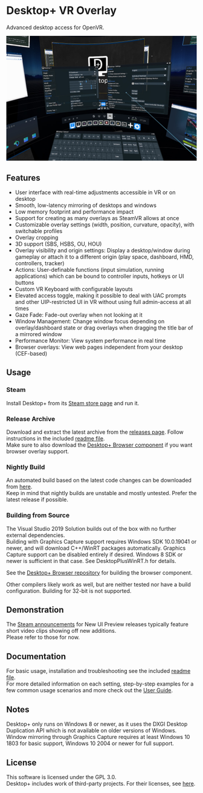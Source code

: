 # Desktop+ VR Overlay
Advanced desktop access for OpenVR.

![VR Interface](docs/screenshot.jpg)

## Features

- User interface with real-time adjustments accessible in VR or on desktop
- Smooth, low-latency mirroring of desktops and windows
- Low memory footprint and performance impact
- Support for creating as many overlays as SteamVR allows at once
- Customizable overlay settings (width, position, curvature, opacity), with switchable profiles
- Overlay cropping
- 3D support (SBS, HSBS, OU, HOU)
- Overlay visibility and origin settings: Display a desktop/window during gameplay or attach it to a different origin (play space, dashboard, HMD, controllers, tracker)
- Actions: User-definable functions (input simulation, running applications) which can be bound to controller inputs, hotkeys or UI buttons
- Custom VR Keyboard with configurable layouts
- Elevated access toggle, making it possible to deal with UAC prompts and other UIP-restricted UI in VR without using full admin-access at all times
- Gaze Fade: Fade-out overlay when not looking at it
- Window Management: Change window focus depending on overlay/dashboard state or drag overlays when dragging the title bar of a mirrored window
- Performance Monitor: View system performance in real time
- Browser overlays: View web pages independent from your desktop (CEF-based)

## Usage

### Steam

Install Desktop+ from its [Steam store page](https://store.steampowered.com/app/1494460) and run it.

### Release Archive

Download and extract the latest archive from the [releases page](https://github.com/elvissteinjr/DesktopPlus/releases). Follow instructions in the included [readme file](assets/readme.txt).  
Make sure to also download the [Desktop+ Browser component](https://github.com/elvissteinjr/DesktopPlusBrowser/releases) if you want browser overlay support.

### Nightly Build

An automated build based on the latest code changes can be downloaded from [here](https://nightly.link/elvissteinjr/DesktopPlus/workflows/nightly/new-ui).  
Keep in mind that nightly builds are unstable and mostly untested. Prefer the latest release if possible.

### Building from Source

The Visual Studio 2019 Solution builds out of the box with no further external dependencies.  
Building with Graphics Capture support requires Windows SDK 10.0.19041 or newer, and will download C++/WinRT packages automatically.
Graphics Capture support can be disabled entirely if desired. Windows 8 SDK or newer is sufficient in that case. See DesktopPlusWinRT.h for details.

See the [Desktop+ Browser repository](https://github.com/elvissteinjr/DesktopPlusBrowser) for building the browser component.

Other compilers likely work as well, but are neither tested nor have a build configuration. Building for 32-bit is not supported.

## Demonstration

The [Steam announcements](https://store.steampowered.com/news/app/1494460) for New UI Preview releases typically feature short video clips showing off new additions.  
Please refer to those for now.

## Documentation

For basic usage, installation and troubleshooting see the included [readme file](assets/readme.txt).  
For more detailed information on each setting, step-by-step examples for a few common usage scenarios and more check out the [User Guide](docs/user_guide.md).

## Notes

Desktop+ only runs on Windows 8 or newer, as it uses the DXGI Desktop Duplication API which is not available on older versions of Windows.  
Window mirroring through Graphics Capture requires at least Windows 10 1803 for basic support, Windows 10 2004 or newer for full support.

## License

This software is licensed under the GPL 3.0.  
Desktop+ includes work of third-party projects. For their licenses, see [here](assets/third-party_licenses.txt).
